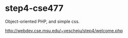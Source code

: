# step4-cse477
Object-oriented PHP, and simple css.

http://webdev.cse.msu.edu/~vescheju/step4/welcome.php
